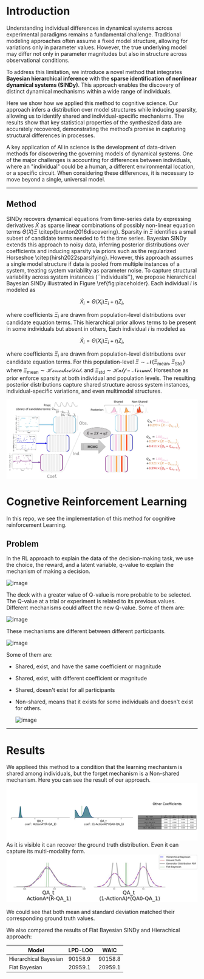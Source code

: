 # Introduction

Understanding individual differences in dynamical systems across experimental paradigms remains a fundamental challenge. Traditional modeling approaches often assume a fixed model structure, allowing for variations only in parameter values. However, the true underlying model may differ not only in parameter magnitudes but also in structure across observational conditions.

To address this limitation, we introduce a novel method that integrates **Bayesian hierarchical inference** with the **sparse identification of nonlinear dynamical systems (SINDy)**. This approach enables the discovery of distinct dynamical mechanisms within a wide range of individuals.

Here we show how we applied this method to cognitive science. Our approach infers a distribution over model structures while inducing sparsity, allowing us to identify shared and individual-specific mechanisms. The results show that key statistical properties of the synthesized data are accurately recovered, demonstrating the method’s promise in capturing structural differences in processes.

A key application of AI in science is the development of data-driven methods for discovering the governing models of dynamical systems. One of the major challenges is accounting for differences between individuals, where an "individual" could be a human, a different environmental location, or a specific circuit. When considering these differences, it is necessary to move beyond a single, universal model.


---
## Method 
SINDy recovers dynamical equations from time-series data by expressing derivatives $\dot{X}$ as sparse linear combinations of possibly non-linear equation terms $\Theta(X)\Xi$ \citep{brunton2016discovering}. Sparsity in $\Xi$ identifies a small subset of candidate terms needed to fit the time series. Bayesian SINDy extends this approach to noisy data, inferring posterior distributions over coefficients and inducing sparsity via priors such as the regularized Horseshoe \citep{hirsh2022sparsifying}. However, this approach assumes a single model structure if data is pooled from multiple instances of a system, treating system variability as parameter noise. To capture structural variability across system instances (``individuals''), we propose hierarchical Bayesian SINDy illustrated in Figure \ref{fig:placeholder}. Each individual $i$ is modeled as

$$
    \dot{X}_i = \Theta(X_i)\Xi_i + \eta Z_i,
$$

where coefficients $\Xi_i$ are drawn from population-level distributions over candidate equation terms. This hierarchical prior allows terms to be present in some individuals but absent in others, Each individual $i$ is modeled as

$$
    \dot{X}_i = \Theta(X_i)\Xi_i + \eta Z_i,
$$

where coefficients $\Xi_i$ are drawn from population-level distributions over candidate equation terms. For this population-level $\Xi \sim \mathcal{N}( \Xi_\text{mean},\Xi_\text{Std.})$ where $\Xi_\text{mean}\sim \mathcal{Horseshoe Dist.}$ and $\Xi_\text{std}\sim\mathcal{Half-Normal}$. 
Horseshoe as prior enforce sparsity at both individual and population levels. The resulting posterior distributions capture shared structure across system instances, individual-specific variations, and even multimodal structures.

![img_1.png](Figs/One_Fig2rule_them_all.jpg)
# Cognetive Reinforcement Learning   
In this repo, we see the implementation of this method for cognitive reinforcement Learning.

## Problem 
In the RL approach to explain the data of the decision-making task, we use the choice, the reward, and a latent variable, q-value to explain the mechanism of making a decision.   

![image](https://github.com/user-attachments/assets/5e666ac2-bebf-4d5d-afb7-9c5e73f0edd8)
    

The deck with a greater value of Q-value is more probable to be selected.   
The Q-value at a trial or experiment is related to its previous values. Different mechanisms could affect the new Q-value. Some of them are:

![image](https://github.com/user-attachments/assets/d0ae6f7e-b8ff-4770-bebb-15be117bcfd7)


These mechanisms are different between different participants.   

![image](https://github.com/user-attachments/assets/b7b8ae0a-4e14-47aa-abcc-502003862c35)  

Some of them are:
- Shared, exist, and have the same coefficient or magnitude
- Shared, exist, with different coefficient or magnitude
- Shared, doesn't exist for all participants
- Non-shared, means that it exists for some individuals and doesn't exist for others.  

  ![image](https://github.com/user-attachments/assets/8ad247a7-1c75-4e87-a0db-1cdf766a56a7)



---
# Results
We applieed this method to a condition that the learning mechanism is shared among individuals, but the forget mechanism is a Non-shared mechanism. 
Here you can see the result of our approach.
![row_kde_plot_with_table.jpg](Cognetive_RL_Data/CRL_chk_20250826_0934/row_kde_plot_with_table.jpg)
As it is visible it can recover the ground truth distribution. Even it can capture its multi-modality form.
![custom_plot.jpg](Cognetive_RL_Data/custom_plot.jpg)

  

  

We could see that both mean and standard deviation matched their corresponding ground truth values.   


We also compared the results of Flat Bayesian SINDy and Hierachical approach:
  
| Model | LPD-LOO | WAIC |
|---|---|---|
| Hierarchical Bayesian | 90158.9 | 90158.8 |
| Flat Bayesian | 20959.1 | 20959.1 |


  

